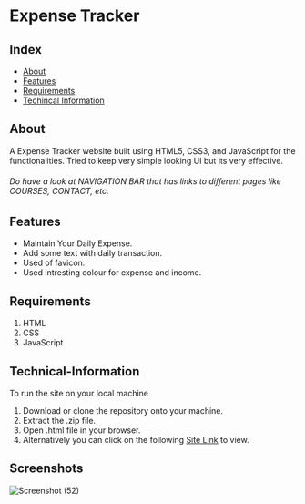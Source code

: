 # Expense Tracker
## Index
* [About](#About)
* [Features](#Features)
* [Requirements](#Requirements)
* [Techincal Information](#Technical-Information)
## About
A Expense Tracker website built using HTML5, CSS3, and JavaScript for the functionalities. Tried to keep very simple looking UI but its very effective. 
###### Do have a look at NAVIGATION BAR that has links to different pages like COURSES, CONTACT, etc.
## Features
* Maintain Your Daily Expense.
* Add some text with daily transaction.
* Used of favicon.
* Used intresting colour for expense and income.
## Requirements
1. HTML
2. CSS
3. JavaScript
## Technical-Information
To run the site on your local machine
1. Download or clone the repository onto your machine.
2. Extract the .zip file.
3. Open .html file in your browser.
4. Alternatively you can click on the following [Site Link](https://hindkush.github.io/ExpenseTracker/) to view.
## Screenshots

![Screenshot (52)](https://user-images.githubusercontent.com/67094162/133888910-f0c4241b-cbff-485b-8ee5-b15c520d02e6.png)

